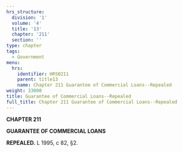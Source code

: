 ```yaml
---
hrs_structure:
  division: '1'
  volume: '4'
  title: '13'
  chapter: '211'
  section: ''
type: chapter
tags:
  - Government
menu:
  hrs:
    identifier: HRS0211
    parent: title13
    name: Chapter 211 Guarantee of Commercial Loans--Repealed
weight: 33000
title: Guarantee of Commercial Loans--Repealed
full_title: Chapter 211 Guarantee of Commercial Loans--Repealed
---
```

**CHAPTER 211**

**GUARANTEE OF COMMERCIAL LOANS**

**REPEALED.** L 1995, c 82, §2.